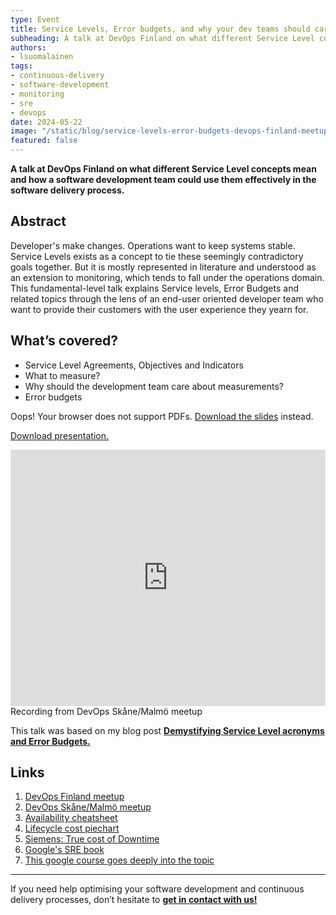 ```yaml
---
type: Event
title: Service Levels, Error budgets, and why your dev teams should care
subheading: A talk at DevOps Finland on what different Service Level concepts mean and how a software development team could use them effectively in the software delivery process.
authors:
- lsuomalainen
tags:
- continuous-delivery
- software-development
- monitoring
- sre
- devops
date: 2024-05-22
image: "/static/blog/service-levels-error-budgets-devops-finland-meetup/service-levels-error-budgets-lauri-devops-finland-meetup.png"
featured: false
---
```


**A talk at DevOps Finland on what different Service Level concepts mean and how a software development team could use them effectively in the software delivery process.**

## Abstract

Developer's make changes. Operations want to keep systems stable. Service Levels exists as a concept to tie these seemingly contradictory goals together. But it is mostly represented in literature and understood as an extension to monitoring, which tends to fall under the operations domain. This fundamental-level talk explains Service levels, Error Budgets and related topics through the lens of an end-user oriented developer team who want to provide their customers with the user experience they yearn for.

## What’s covered?

- Service Level Agreements, Objectives and Indicators
- What to measure?
- Why should the development team care about measurements?
- Error budgets

<object
    type="application/pdf"
    data="/static/blog/service-levels-error-budgets-devops-finland-meetup/service-levels-error-budgets-and-why-your-dev-teams-should-care.pdf"
    width="100%"
    height="410">
    <p>Oops! Your browser does not support PDFs. <a href="/static/blog/service-levels-error-budgets-devops-finland-meetup/service-levels-error-budgets-and-why-your-dev-teams-should-care.pdf" download="service-levels-error-budgets-and-why-your-dev-teams-should-care.pdf.pdf">Download the slides</a> instead.
</object>

<a href="/static/blog/service-levels-error-budgets-devops-finland-meetup/service-levels-error-budgets-and-why-your-dev-teams-should-care.pdf" download="service-levels-error-budgets-and-why-your-dev-teams-should-care.pdf">Download presentation.</a>

<iframe width="100%" height="410" src="https://www.youtube.com/live/Eyrp9SrLG1E?si=86j7hfPN6UhqY2Z_" title="YouTube video player" frameborder="0" allow="accelerometer; autoplay; clipboard-write; encrypted-media; gyroscope; picture-in-picture; web-share" referrerpolicy="strict-origin-when-cross-origin" allowfullscreen></iframe>
Recording from DevOps Skåne/Malmö meetup

This talk was based on my blog post **[Demystifying Service Level acronyms and Error Budgets.](/blog/demystifying-service-level-acronyms/)**

## Links

1. [DevOps Finland meetup](https://www.meetup.com/devops-finland/)
2. [DevOps Skåne/Malmö meetup](https://www.meetup.com/devopsmalmo/)
3. [Availability cheatsheet](https://availability.sre.xyz/)
4. [Lifecycle cost piechart](https://www.researchgate.net/publication/340280214_Code_Readability_Management_of_High-level_Programming_Languages_A_Comparative_Study)
5. [Siemens: True cost of Downtime](https://assets.new.siemens.com/siemens/assets/api/uuid:3d606495-dbe0-43e4-80b1-d04e27ada920/dics-b10153-00-7600truecostofdowntime2022-144.pdf)
6. [Google's SRE book](https://sre.google/sre-book/service-level-objectives/)
7. [This google course goes deeply into the topic](https://www.cloudskillsboost.google/course_templates/95)

---

If you need help optimising your software development and continuous delivery processes, don’t hesitate to **[get in contact with us!](/contact/)**
